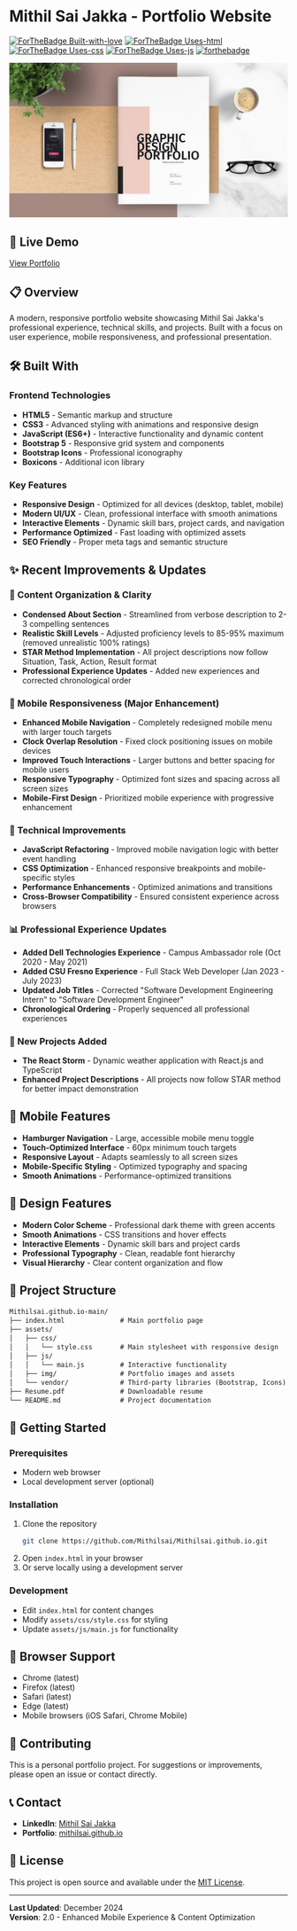 # Mithil Sai Jakka - Portfolio Website

[![ForTheBadge Built-with-love](http://ForTheBadge.com/images/badges/built-with-love.svg)](https://GitHub.com/Mithilsai/)
[![ForTheBadge Uses-html](http://ForTheBadge.com/images/badges/uses-html.svg)](http://ForTheBadge.com)
[![ForTheBadge Uses-css](http://ForTheBadge.com/images/badges/uses-css.svg)](http://ForTheBadge.com)
[![ForTheBadge Uses-js](http://ForTheBadge.com/images/badges/uses-js.svg)](http://ForTheBadge.com)
[![forthebadge](https://forthebadge.com/images/badges/for-you.svg)](https://forthebadge.com)

![Portfolio Preview](https://github.com/Mithilsai/Mithilsai.github.io/blob/master/assets/img/portfolio.jpg?raw=true)

## 🚀 Live Demo
[View Portfolio](https://mithilsai.github.io)

## 📋 Overview
A modern, responsive portfolio website showcasing Mithil Sai Jakka's professional experience, technical skills, and projects. Built with a focus on user experience, mobile responsiveness, and professional presentation.

## 🛠️ Built With

### Frontend Technologies
- **HTML5** - Semantic markup and structure
- **CSS3** - Advanced styling with animations and responsive design
- **JavaScript (ES6+)** - Interactive functionality and dynamic content
- **Bootstrap 5** - Responsive grid system and components
- **Bootstrap Icons** - Professional iconography
- **Boxicons** - Additional icon library

### Key Features
- **Responsive Design** - Optimized for all devices (desktop, tablet, mobile)
- **Modern UI/UX** - Clean, professional interface with smooth animations
- **Interactive Elements** - Dynamic skill bars, project cards, and navigation
- **Performance Optimized** - Fast loading with optimized assets
- **SEO Friendly** - Proper meta tags and semantic structure

## ✨ Recent Improvements & Updates

### 🎯 Content Organization & Clarity
- **Condensed About Section** - Streamlined from verbose description to 2-3 compelling sentences
- **Realistic Skill Levels** - Adjusted proficiency levels to 85-95% maximum (removed unrealistic 100% ratings)
- **STAR Method Implementation** - All project descriptions now follow Situation, Task, Action, Result format
- **Professional Experience Updates** - Added new experiences and corrected chronological order

### 📱 Mobile Responsiveness (Major Enhancement)
- **Enhanced Mobile Navigation** - Completely redesigned mobile menu with larger touch targets
- **Clock Overlap Resolution** - Fixed clock positioning issues on mobile devices
- **Improved Touch Interactions** - Larger buttons and better spacing for mobile users
- **Responsive Typography** - Optimized font sizes and spacing across all screen sizes
- **Mobile-First Design** - Prioritized mobile experience with progressive enhancement

### 🔧 Technical Improvements
- **JavaScript Refactoring** - Improved mobile navigation logic with better event handling
- **CSS Optimization** - Enhanced responsive breakpoints and mobile-specific styles
- **Performance Enhancements** - Optimized animations and transitions
- **Cross-Browser Compatibility** - Ensured consistent experience across browsers

### 📊 Professional Experience Updates
- **Added Dell Technologies Experience** - Campus Ambassador role (Oct 2020 - May 2021)
- **Added CSU Fresno Experience** - Full Stack Web Developer (Jan 2023 - July 2023)
- **Updated Job Titles** - Corrected "Software Development Engineering Intern" to "Software Development Engineer"
- **Chronological Ordering** - Properly sequenced all professional experiences

### 🚀 New Projects Added
- **The React Storm** - Dynamic weather application with React.js and TypeScript
- **Enhanced Project Descriptions** - All projects now follow STAR method for better impact demonstration

## 📱 Mobile Features
- **Hamburger Navigation** - Large, accessible mobile menu toggle
- **Touch-Optimized Interface** - 60px minimum touch targets
- **Responsive Layout** - Adapts seamlessly to all screen sizes
- **Mobile-Specific Styling** - Optimized typography and spacing
- **Smooth Animations** - Performance-optimized transitions

## 🎨 Design Features
- **Modern Color Scheme** - Professional dark theme with green accents
- **Smooth Animations** - CSS transitions and hover effects
- **Interactive Elements** - Dynamic skill bars and project cards
- **Professional Typography** - Clean, readable font hierarchy
- **Visual Hierarchy** - Clear content organization and flow

## 📁 Project Structure
```
Mithilsai.github.io-main/
├── index.html              # Main portfolio page
├── assets/
│   ├── css/
│   │   └── style.css       # Main stylesheet with responsive design
│   ├── js/
│   │   └── main.js         # Interactive functionality
│   ├── img/                # Portfolio images and assets
│   └── vendor/             # Third-party libraries (Bootstrap, Icons)
├── Resume.pdf              # Downloadable resume
└── README.md               # Project documentation
```

## 🚀 Getting Started

### Prerequisites
- Modern web browser
- Local development server (optional)

### Installation
1. Clone the repository
   ```bash
   git clone https://github.com/Mithilsai/Mithilsai.github.io.git
   ```
2. Open `index.html` in your browser
3. Or serve locally using a development server

### Development
- Edit `index.html` for content changes
- Modify `assets/css/style.css` for styling
- Update `assets/js/main.js` for functionality

## 📱 Browser Support
- Chrome (latest)
- Firefox (latest)
- Safari (latest)
- Edge (latest)
- Mobile browsers (iOS Safari, Chrome Mobile)

## 🤝 Contributing
This is a personal portfolio project. For suggestions or improvements, please open an issue or contact directly.

## 📞 Contact
- **LinkedIn**: [Mithil Sai Jakka](https://www.linkedin.com/in/mithil1729/)
- **Portfolio**: [mithilsai.github.io](https://mithilsai.github.io)

## 📄 License
This project is open source and available under the [MIT License](LICENSE).

---

**Last Updated**: December 2024  
**Version**: 2.0 - Enhanced Mobile Experience & Content Optimization
